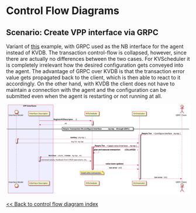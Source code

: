 # Control Flow Diagrams

## Scenario: Create VPP interface via GRPC

Variant of [this][vpp-interface] example, with GRPC used as the NB interface
for the agent instead of KVDB. The transaction control-flow is collapsed, however,
since there are actually no differences between the two cases. For KVScheduler
it is completely irrelevant how the desired configuration gets conveyed
into the agent. The advantage of GRPC over KVDB is that the transaction error
value gets propagated back to the client, which is then able to react to it
accordingly. On the other hand, with KVDB the client does not have to maintain
a connection with the agent and the configuration can be submitted even when
the agent is restarting or not running at all.


[vpp-interface]: vpp_interface.md
![CFD](../../img/control-flow-diagram/add_interface_grpc_txn_collapsed.svg?sanitize=true)

[<< Back to control flow diagram index](../kvscheduler.md#index)
